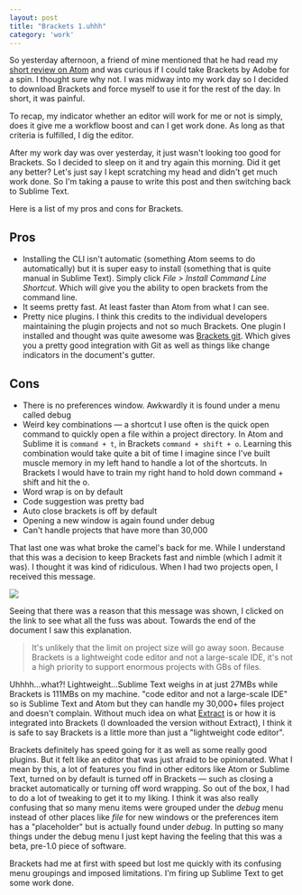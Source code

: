 ```yaml
---
layout: post
title: "Brackets 1.uhhh"
category: 'work'
---
```


So yesterday afternoon, a friend of mine mentioned that he had read my [short review on Atom](http://michaellee.co/atom-one-dot-ehhh/) and was curious if I could take Brackets by Adobe for a spin. I thought sure why not. I was midway into my work day so I decided to download Brackets and force myself to use it for the rest of the day. In short, it was painful.

<!--more-->

To recap, my indicator whether an editor will work for me or not is simply, does it give me a workflow boost and can I get work done. As long as that criteria is fulfilled, I dig the editor.

After my work day was over yesterday, it just wasn't looking too good for Brackets. So I decided to sleep on it and try again this morning. Did it get any better? Let's just say I kept scratching my head and didn't get much work done. So I'm taking a pause to write this post and then switching back to Sublime Text.

Here is a list of my pros and cons for Brackets.

## Pros

- Installing the CLI isn't automatic (something Atom seems to do automatically) but it is super easy to install (something that is quite manual in Sublime Text). Simply click *File > Install Command Line Shortcut*. Which will give you the ability to open brackets from the command line.
- It seems pretty fast. At least faster than Atom from what I can see.
- Pretty nice plugins. I think this credits to the individual developers maintaining the plugin projects and not so much Brackets. One plugin I installed and thought was quite awesome was [Brackets git](https://github.com/zaggino/brackets-git). Which gives you a pretty good integration with Git as well as things like change indicators in the document's gutter.

## Cons

- There is no preferences window. Awkwardly it is found under a menu called debug
- Weird key combinations &mdash; a shortcut I use often is the quick open command to quickly open a file within a project directory. In Atom and Sublime it is `command + t`, in Brackets `command + shift + o`. Learning this combination would take quite a bit of time I imagine since I've built muscle memory in my left hand to handle a lot of the shortcuts. In Brackets I would have to train my right hand to hold down command + shift and hit the o.
- Word wrap is on by default
- Code suggestion was pretty bad
- Auto close brackets is off by default
- Opening a new window is again found under debug
- Can't handle projects that have more than 30,000

That last one was what broke the camel's back for me. While I understand that this was a decision to keep Brackets fast and nimble (which I admit it was). I thought it was kind of ridiculous. When I had two projects open, I received this message.

![](https://s3.amazonaws.com/michaellee.co/20150714-brackets-error.png)

Seeing that there was a reason that this message was shown, I clicked on the link to see what all the fuss was about. Towards the end of the document I saw this explanation.

> It's unlikely that the limit on project size will go away soon. Because Brackets is a lightweight code editor and not a large-scale IDE, it's not a high priority to support enormous projects with GBs of files.

Uhhhh...what?! Lightweight...Sublime Text weighs in at just 27MBs while Brackets is 111MBs on my machine. "code editor and not a large-scale IDE" so is Sublime Text and Atom but they can handle my 30,000+ files project and doesn't complain. Without much idea on what [Extract](http://blog.brackets.io/2014/11/04/brackets-1-0-and-extract-for-brackets-preview-now-available/) is or how it is integrated into Brackets (I downloaded the version without Extract), I think it is safe to say Brackets is a little more than just a "lightweight code editor".

Brackets definitely has speed going for it as well as some really good plugins. But it felt like an editor that was just afraid to be opinionated. What I mean by this, a lot of features you find in other editors like Atom or Sublime Text, turned on by default is turned off in Brackets &mdash; such as closing a bracket automatically or turning off word wrapping. So out of the box, I had to do a lot of tweaking to get it to my liking. I think it was also really confusing that so many menu items were grouped under the *debug* menu instead of other places like *file* for new windows or the preferences item has a "placeholder" but is actually found under *debug*. In putting so many things under the debug menu I just kept having the feeling that this was a beta, pre-1.0 piece of software.

Brackets had me at first with speed but lost me quickly with its confusing menu groupings and imposed limitations. I'm firing up Sublime Text to get some work done.